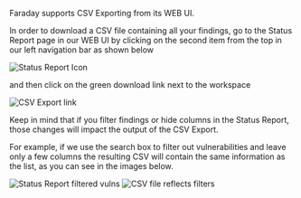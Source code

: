 Faraday supports CSV Exporting from its WEB UI.

In order to download a CSV file containing all your findings, go to the Status Report page in our WEB UI by clicking on the second item from the top in our left navigation bar as shown below

![Status Report Icon](https://raw.github.com/wiki/infobyte/faraday/images/faraday_statusreport_icono.png) 

and then click on the green download link next to the workspace

![CSV Export link](https://raw.github.com/wiki/infobyte/faraday/images/faraday_csv_export.png) 

Keep in mind that if you filter findings or hide columns in the Status Report, those changes will impact the output of the CSV Export.

For example, if we use the search box to filter out vulnerabilities and leave only a few columns the resulting CSV will contain the same information as the list, as you can see in the images below.

![Status Report filtered vulns](https://raw.github.com/wiki/infobyte/faraday/images/faraday_webui_csv_filtering.png) 
![CSV file reflects filters](https://raw.github.com/wiki/infobyte/faraday/images/faraday_webui_csv_file.png) 